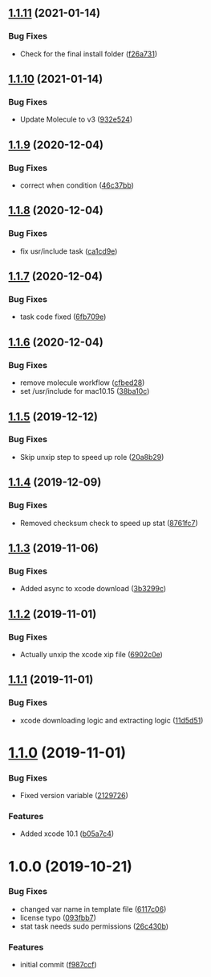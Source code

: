 ## [1.1.11](https://github.com/mongodb-ansible-roles/ansible-role-xcode/compare/v1.1.10...v1.1.11) (2021-01-14)


### Bug Fixes

* Check for the final install folder ([f26a731](https://github.com/mongodb-ansible-roles/ansible-role-xcode/commit/f26a731b017e0a8b1d434f162db6af1f0da769bc))

## [1.1.10](https://github.com/mongodb-ansible-roles/ansible-role-xcode/compare/v1.1.9...v1.1.10) (2021-01-14)


### Bug Fixes

* Update Molecule to v3 ([932e524](https://github.com/mongodb-ansible-roles/ansible-role-xcode/commit/932e5241025130bcd9d299d1c5ee6146c4dd94c6))

## [1.1.9](https://github.com/mongodb-ansible-roles/ansible-role-xcode/compare/v1.1.8...v1.1.9) (2020-12-04)


### Bug Fixes

* correct when condition ([46c37bb](https://github.com/mongodb-ansible-roles/ansible-role-xcode/commit/46c37bb1add9af4890571cb0d4d87ab1be7e9615))

## [1.1.8](https://github.com/mongodb-ansible-roles/ansible-role-xcode/compare/v1.1.7...v1.1.8) (2020-12-04)


### Bug Fixes

* fix usr/include task ([ca1cd9e](https://github.com/mongodb-ansible-roles/ansible-role-xcode/commit/ca1cd9ee8eb0d9dcf998091a05aa3ce4fcbac60a))

## [1.1.7](https://github.com/mongodb-ansible-roles/ansible-role-xcode/compare/v1.1.6...v1.1.7) (2020-12-04)


### Bug Fixes

* task code fixed ([6fb709e](https://github.com/mongodb-ansible-roles/ansible-role-xcode/commit/6fb709ea8a39c2f842f387c48e66f34c2c9cc490))

## [1.1.6](https://github.com/mongodb-ansible-roles/ansible-role-xcode/compare/v1.1.5...v1.1.6) (2020-12-04)


### Bug Fixes

* remove molecule workflow ([cfbed28](https://github.com/mongodb-ansible-roles/ansible-role-xcode/commit/cfbed288e48449460840705c5492d825d759c70c))
* set /usr/include for mac10.15 ([38ba10c](https://github.com/mongodb-ansible-roles/ansible-role-xcode/commit/38ba10c8a268534c33402536e8bea4dfbc557c5c))

## [1.1.5](https://github.com/mongodb-ansible-roles/ansible-role-xcode/compare/v1.1.4...v1.1.5) (2019-12-12)


### Bug Fixes

* Skip unxip step to speed up role ([20a8b29](https://github.com/mongodb-ansible-roles/ansible-role-xcode/commit/20a8b29f5a501cd97e5e06d062a631591b62d2cd))

## [1.1.4](https://github.com/mongodb-ansible-roles/ansible-role-xcode/compare/v1.1.3...v1.1.4) (2019-12-09)


### Bug Fixes

* Removed checksum check to speed up stat ([8761fc7](https://github.com/mongodb-ansible-roles/ansible-role-xcode/commit/8761fc7168d217a56cf2c9e34acf0e1bdc19fb64))

## [1.1.3](https://github.com/mongodb-ansible-roles/ansible-role-xcode/compare/v1.1.2...v1.1.3) (2019-11-06)


### Bug Fixes

* Added async to xcode download ([3b3299c](https://github.com/mongodb-ansible-roles/ansible-role-xcode/commit/3b3299c8232f527bdf6695421691f16f768d3a15))

## [1.1.2](https://github.com/mongodb-ansible-roles/ansible-role-xcode/compare/v1.1.1...v1.1.2) (2019-11-01)


### Bug Fixes

* Actually unxip the xcode xip file ([6902c0e](https://github.com/mongodb-ansible-roles/ansible-role-xcode/commit/6902c0e7266dc982edcb03cd91fc60ecfa189a90))

## [1.1.1](https://github.com/mongodb-ansible-roles/ansible-role-xcode/compare/v1.1.0...v1.1.1) (2019-11-01)


### Bug Fixes

* xcode downloading logic and extracting logic ([11d5d51](https://github.com/mongodb-ansible-roles/ansible-role-xcode/commit/11d5d51093a1318e61a519a32fd1df7df2f212c8))

# [1.1.0](https://github.com/mongodb-ansible-roles/ansible-role-xcode/compare/v1.0.0...v1.1.0) (2019-11-01)


### Bug Fixes

* Fixed version variable ([2129726](https://github.com/mongodb-ansible-roles/ansible-role-xcode/commit/212972678c8f581d1df763175b0427e0431f8ffe))


### Features

* Added xcode 10.1 ([b05a7c4](https://github.com/mongodb-ansible-roles/ansible-role-xcode/commit/b05a7c4f90d3d60dd7e4c634874bd280882d22cb))

# 1.0.0 (2019-10-21)


### Bug Fixes

* changed var name in template file ([6117c06](https://github.com/mongodb-ansible-roles/ansible-role-xcode/commit/6117c06f1dcf32192ee8252b901677a1e8e69ce6))
* license typo ([093fbb7](https://github.com/mongodb-ansible-roles/ansible-role-xcode/commit/093fbb77c5fdc591f72c4e9869673967e8292fa6))
* stat task needs sudo permissions ([26c430b](https://github.com/mongodb-ansible-roles/ansible-role-xcode/commit/26c430b067ceb8ea0ef12ef841cf90cd3092ae3d))


### Features

* initial commit ([f987ccf](https://github.com/mongodb-ansible-roles/ansible-role-xcode/commit/f987ccfd2b790820fdd04394dc646d1d2f4a40d2))
